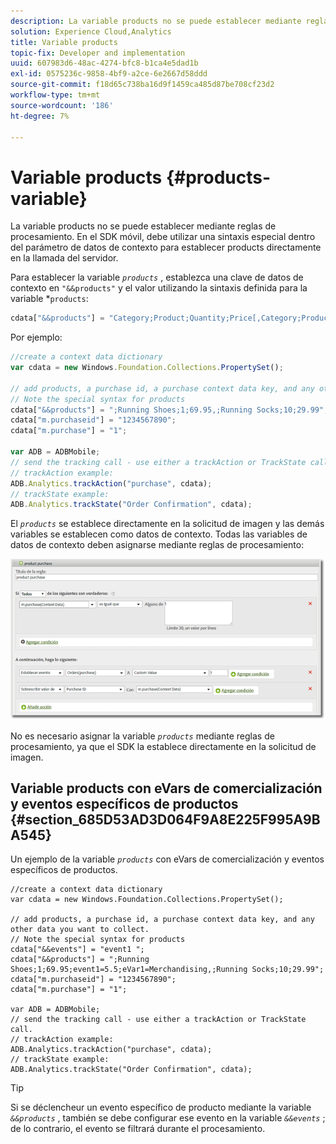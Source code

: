 ```yaml
---
description: La variable products no se puede establecer mediante reglas de procesamiento. En el SDK móvil, debe utilizar una sintaxis especial dentro del parámetro de datos de contexto para establecer products directamente en la llamada del servidor.
solution: Experience Cloud,Analytics
title: Variable products
topic-fix: Developer and implementation
uuid: 607983d6-48ac-4274-bfc8-b1ca4e5dad1b
exl-id: 0575236c-9858-4bf9-a2ce-6e2667d58ddd
source-git-commit: f18d65c738ba16d9f1459ca485d87be708cf23d2
workflow-type: tm+mt
source-wordcount: '186'
ht-degree: 7%

---
```


# Variable products {#products-variable}

La variable products no se puede establecer mediante reglas de procesamiento. En el SDK móvil, debe utilizar una sintaxis especial dentro del parámetro de datos de contexto para establecer products directamente en la llamada del servidor.

Para establecer la variable *`products`* , establezca una clave de datos de contexto en `"&&products"` y el valor utilizando la sintaxis definida para la variable *`products`:

```js
cdata["&&products"] = "Category;Product;Quantity;Price[,Category;Product;Quantity;Price]";
```

Por ejemplo:

```js
//create a context data dictionary 
var cdata = new Windows.Foundation.Collections.PropertySet(); 
 
// add products, a purchase id, a purchase context data key, and any other data you want to collect. 
// Note the special syntax for products 
cdata["&&products"] = ";Running Shoes;1;69.95,;Running Socks;10;29.99"; 
cdata["m.purchaseid"] = "1234567890"; 
cdata["m.purchase"] = "1"; 
 
var ADB = ADBMobile; 
// send the tracking call - use either a trackAction or TrackState call. 
// trackAction example: 
ADB.Analytics.trackAction("purchase", cdata); 
// trackState example: 
ADB.Analytics.trackState("Order Confirmation", cdata);
```

El *`products`* se establece directamente en la solicitud de imagen y las demás variables se establecen como datos de contexto. Todas las variables de datos de contexto deben asignarse mediante reglas de procesamiento:

![](assets/products-procrules.png)

No es necesario asignar la variable *`products`* mediante reglas de procesamiento, ya que el SDK la establece directamente en la solicitud de imagen.

## Variable products con eVars de comercialización y eventos específicos de productos {#section_685D53AD3D064F9A8E225F995A9BA545}

Un ejemplo de la variable *`products`* con eVars de comercialización y eventos específicos de productos.

```
//create a context data dictionary 
var cdata = new Windows.Foundation.Collections.PropertySet(); 
  
// add products, a purchase id, a purchase context data key, and any other data you want to collect. 
// Note the special syntax for products 
cdata["&&events"] = "event1 "; 
cdata["&&products"] = ";Running Shoes;1;69.95;event1=5.5;eVar1=Merchandising,;Running Socks;10;29.99"; 
cdata["m.purchaseid"] = "1234567890"; 
cdata["m.purchase"] = "1"; 
  
var ADB = ADBMobile; 
// send the tracking call - use either a trackAction or TrackState call. 
// trackAction example: 
ADB.Analytics.trackAction("purchase", cdata); 
// trackState example: 
ADB.Analytics.trackState("Order Confirmation", cdata);
```

>[!TIP]
>
>Si se déclencheur un evento específico de producto mediante la variable *`&&products`* , también se debe configurar ese evento en la variable *`&&events`* ; de lo contrario, el evento se filtrará durante el procesamiento.
